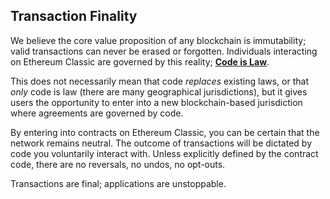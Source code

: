 ## Transaction Finality

We believe the core value proposition of any blockchain is immutability; valid transactions can never be erased or forgotten. Individuals interacting on Ethereum Classic are governed by this reality; [**Code is Law**](/blog/2016-09-09-code-is-law/).

This does not necessarily mean that code *replaces* existing laws, or that *only* code is law (there are many geographical jurisdictions), but it gives users the opportunity to enter into a new blockchain-based jurisdiction where agreements are governed by code.

By entering into contracts on Ethereum Classic, you can be certain that the network remains neutral. The outcome of transactions will be dictated by code you voluntarily interact with. Unless explicitly defined by the contract code, there are no reversals, no undos, no opt-outs.

Transactions are final; applications are unstoppable.
